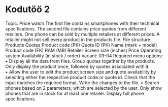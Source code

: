 # Kodutöö 2
Topic: Price watch 
The first file contains smartphones with their technical specifications. 
The second file contains price quotes from different retailers. One phone can be sold 
by multiple retailers at different prices. A retailer might not sell every product in the 
products file. 
File structure: 
Products 
Quotes 
Product code (PK) 
Quote ID (PK) 
Name (mark + model) 
Product code (FK) 
RAM (MB) 
Retailer 
Screen size (inches) 
Price 
Operating system 
Availability (in stock / order) 
Variant: 03-04 
Required menu options: 
• Display all the data from files. Group quotes together by the products. Only 
display the product once, followed by quotes associated with it.  
• Allow the user to edit the product screen size and quote availability by 
selecting either the respective product code or quote id. Check that the input 
matches the required format. Write the changes to the file. 
• Search phones based on 2 parameters, which are selected by the user. Only 
show phones that are in stock for at least one retailer. Display full phone 
specifications. 